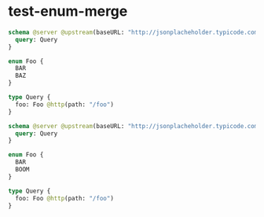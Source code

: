 # test-enum-merge


```graphql @server
schema @server @upstream(baseURL: "http://jsonplacheholder.typicode.com") {
  query: Query
}

enum Foo {
  BAR
  BAZ
}

type Query {
  foo: Foo @http(path: "/foo")
}
```


```graphql @server
schema @server @upstream(baseURL: "http://jsonplacheholder.typicode.com") {
  query: Query
}

enum Foo {
  BAR
  BOOM
}

type Query {
  foo: Foo @http(path: "/foo")
}
```
